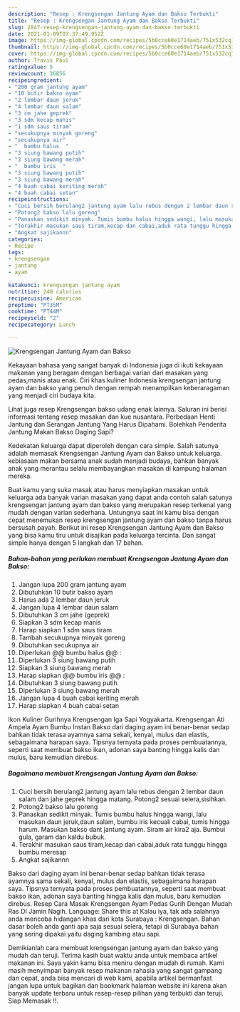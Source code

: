 ```yaml
---
description: "Resep : Krengsengan Jantung Ayam dan Bakso Terbukti"
title: "Resep : Krengsengan Jantung Ayam dan Bakso Terbukti"
slug: 2847-resep-krengsengan-jantung-ayam-dan-bakso-terbukti
date: 2021-01-09T07:37:49.952Z
image: https://img-global.cpcdn.com/recipes/5b0cce60e1714aeb/751x532cq70/krengsengan-jantung-ayam-dan-bakso-foto-resep-utama.jpg
thumbnail: https://img-global.cpcdn.com/recipes/5b0cce60e1714aeb/751x532cq70/krengsengan-jantung-ayam-dan-bakso-foto-resep-utama.jpg
cover: https://img-global.cpcdn.com/recipes/5b0cce60e1714aeb/751x532cq70/krengsengan-jantung-ayam-dan-bakso-foto-resep-utama.jpg
author: Travis Paul
ratingvalue: 5
reviewcount: 36856
recipeingredient:
- "200 gram jantung ayam"
- "10 butir bakso ayam"
- "2 lembar daun jeruk"
- "4 lembar daun salam"
- "3 cm jahe geprek"
- "3 sdm kecap manis"
- "1 sdm saus tiram"
- "secukupnya minyak goreng"
- "secukupnya air"
- "  bumbu halus  "
- "3 siung bawang putih"
- "3 siung bawang merah"
- "  bumbu iris  "
- "3 siung bawang putih"
- "3 siung bawang merah"
- "4 buah cabai keriting merah"
- "4 buah cabai setan"
recipeinstructions:
- "Cuci bersih berulang2 jantung ayam lalu rebus dengan 2 lembar daun salam dan jahe geprek hingga matang. Potong2 sesuai selera,sisihkan."
- "Potong2 bakso lalu goreng"
- "Panaskan sedikit minyak. Tumis bumbu halus hingga wangi, lalu masukan daun jeruk,daun salam, bumbu iris kecuali cabai, tumis hingga harum. Masukan bakso dant jantung ayam. Siram air kira2 aja. Bumbui gula, garam dan kaldu bubuk."
- "Terakhir masukan saus tiram,kecap dan cabai,aduk rata tunggu hingga bumbu meresap"
- "Angkat sajikannn"
categories:
- Recipe
tags:
- krengsengan
- jantung
- ayam

katakunci: krengsengan jantung ayam 
nutrition: 240 calories
recipecuisine: American
preptime: "PT35M"
cooktime: "PT44M"
recipeyield: "2"
recipecategory: Lunch

---
```



![Krengsengan Jantung Ayam dan Bakso](https://img-global.cpcdn.com/recipes/5b0cce60e1714aeb/751x532cq70/krengsengan-jantung-ayam-dan-bakso-foto-resep-utama.jpg)

Kekayaan bahasa yang sangat banyak di Indonesia juga di ikuti kekayaan makanan yang beragam dengan berbagai varian dari masakan yang pedas,manis atau enak. Ciri khas kuliner Indonesia krengsengan jantung ayam dan bakso yang penuh dengan rempah menampilkan keberaragaman yang menjadi ciri budaya kita.


Lihat juga resep Krengsengan bakso udang enak lainnya. Saluran ini berisi informasi tentang resep masakan dan kue nusantara. Perbedaan Henti Jantung dan Serangan Jantung Yang Harus Dipahami. Bolehkah Penderita Jantung Makan Bakso Daging Sapi?

Kedekatan keluarga dapat diperoleh dengan cara simple. Salah satunya adalah memasak Krengsengan Jantung Ayam dan Bakso untuk keluarga. kebiasaan makan bersama anak sudah menjadi budaya, bahkan banyak anak yang merantau selalu membayangkan masakan di kampung halaman mereka.

Buat kamu yang suka masak atau harus menyiapkan masakan untuk keluarga ada banyak varian masakan yang dapat anda contoh salah satunya krengsengan jantung ayam dan bakso yang merupakan resep terkenal yang mudah dengan varian sederhana. Untungnya saat ini kamu bisa dengan cepat menemukan resep krengsengan jantung ayam dan bakso tanpa harus bersusah payah.
Berikut ini resep Krengsengan Jantung Ayam dan Bakso yang bisa kamu tiru untuk disajikan pada keluarga tercinta. Dan sangat simple hanya dengan 5 langkah dan 17 bahan.


<!--inarticleads1-->

##### Bahan-bahan yang perlukan membuat Krengsengan Jantung Ayam dan Bakso:

1. Jangan lupa 200 gram jantung ayam
1. Dibutuhkan 10 butir bakso ayam
1. Harus ada 2 lembar daun jeruk
1. Jangan lupa 4 lembar daun salam
1. Dibutuhkan 3 cm jahe (geprek)
1. Siapkan 3 sdm kecap manis
1. Harap siapkan 1 sdm saus tiram
1. Tambah secukupnya minyak goreng
1. Dibutuhkan secukupnya air
1. Diperlukan  @@ bumbu halus @@ :
1. Diperlukan 3 siung bawang putih
1. Siapkan 3 siung bawang merah
1. Harap siapkan  @@ bumbu iris @@ :
1. Dibutuhkan 3 siung bawang putih
1. Diperlukan 3 siung bawang merah
1. Jangan lupa 4 buah cabai keriting merah
1. Harap siapkan 4 buah cabai setan


Ikon Kuliner Gurihnya Krengsengan Iga Sapi Yogyakarta. Krengsengan Ati Ampela Ayam Bumbu Instan Bakso dari daging ayam ini benar-benar sedap bahkan tidak terasa ayamnya sama sekali, kenyal, mulus dan elastis, sebagaimana harapan saya. Tipsnya ternyata pada proses pembuatannya, seperti saat membuat bakso ikan, adonan saya banting hingga kalis dan mulus, baru kemudian direbus. 

<!--inarticleads2-->

##### Bagaimana membuat  Krengsengan Jantung Ayam dan Bakso:

1. Cuci bersih berulang2 jantung ayam lalu rebus dengan 2 lembar daun salam dan jahe geprek hingga matang. Potong2 sesuai selera,sisihkan.
1. Potong2 bakso lalu goreng
1. Panaskan sedikit minyak. Tumis bumbu halus hingga wangi, lalu masukan daun jeruk,daun salam, bumbu iris kecuali cabai, tumis hingga harum. Masukan bakso dant jantung ayam. Siram air kira2 aja. Bumbui gula, garam dan kaldu bubuk.
1. Terakhir masukan saus tiram,kecap dan cabai,aduk rata tunggu hingga bumbu meresap
1. Angkat sajikannn


Bakso dari daging ayam ini benar-benar sedap bahkan tidak terasa ayamnya sama sekali, kenyal, mulus dan elastis, sebagaimana harapan saya. Tipsnya ternyata pada proses pembuatannya, seperti saat membuat bakso ikan, adonan saya banting hingga kalis dan mulus, baru kemudian direbus. Resep Cara Masak Krengsengan Ayam Pedas Gurih Dengan Mudah Ras DI Jamin Nagih. Language: Share this at Kalau iya, tak ada salahnya anda mencoba hidangan khas dari kota Surabaya : Krengsengan. Bahan dasar boleh anda ganti apa saja sesuai selera, tetapi di Surabaya bahan yang sering dipakai yaitu daging kambing atau sapi. 

Demikianlah cara membuat krengsengan jantung ayam dan bakso yang mudah dan teruji. Terima kasih buat waktu anda untuk membaca artikel makanan ini. Saya yakin kamu bisa meniru dengan mudah di rumah. Kami masih menyimpan banyak resep makanan rahasia yang sangat gampang dan cepat, anda bisa mencari di web kami, apabila artikel bermanfaat jangan lupa untuk bagikan dan bookmark halaman website ini karena akan banyak update terbaru untuk resep-resep pilihan yang terbukti dan teruji. Siap Memasak !!. 
